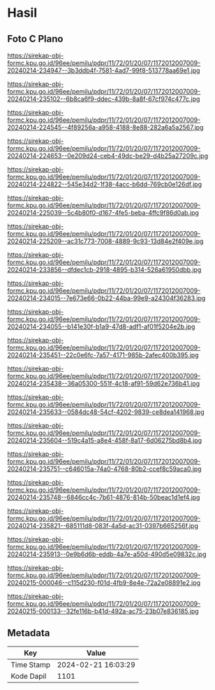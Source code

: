 # Hasil

## Foto C Plano

https://sirekap-obj-formc.kpu.go.id/96ee/pemilu/pdpr/11/72/01/20/07/1172012007009-20240214-234947--3b3ddb4f-7581-4ad7-99f8-513778aa69e1.jpg

https://sirekap-obj-formc.kpu.go.id/96ee/pemilu/pdpr/11/72/01/20/07/1172012007009-20240214-235102--6b8ca6f9-ddec-439b-8a8f-67cf974c477c.jpg

https://sirekap-obj-formc.kpu.go.id/96ee/pemilu/pdpr/11/72/01/20/07/1172012007009-20240214-224545--4f89256a-a958-4188-8e88-282a6a5a2567.jpg

https://sirekap-obj-formc.kpu.go.id/96ee/pemilu/pdpr/11/72/01/20/07/1172012007009-20240214-224653--0e209d24-ceb4-49dc-be29-d4b25a27209c.jpg

https://sirekap-obj-formc.kpu.go.id/96ee/pemilu/pdpr/11/72/01/20/07/1172012007009-20240214-224822--545e34d2-1f38-4acc-b6dd-769cb0e126df.jpg

https://sirekap-obj-formc.kpu.go.id/96ee/pemilu/pdpr/11/72/01/20/07/1172012007009-20240214-225039--5c4b80f0-d167-4fe5-beba-4ffc9f86d0ab.jpg

https://sirekap-obj-formc.kpu.go.id/96ee/pemilu/pdpr/11/72/01/20/07/1172012007009-20240214-225209--ac31c773-7008-4889-9c93-13d84e2f409e.jpg

https://sirekap-obj-formc.kpu.go.id/96ee/pemilu/pdpr/11/72/01/20/07/1172012007009-20240214-233856--dfdec1cb-2918-4895-b314-526a61950dbb.jpg

https://sirekap-obj-formc.kpu.go.id/96ee/pemilu/pdpr/11/72/01/20/07/1172012007009-20240214-234015--7e673e66-0b22-44ba-99e9-a24304f36283.jpg

https://sirekap-obj-formc.kpu.go.id/96ee/pemilu/pdpr/11/72/01/20/07/1172012007009-20240214-234055--b141e30f-b1a9-47d8-adf1-af01f5204e2b.jpg

https://sirekap-obj-formc.kpu.go.id/96ee/pemilu/pdpr/11/72/01/20/07/1172012007009-20240214-235451--22c0e6fc-7a57-4171-985b-2afec400b395.jpg

https://sirekap-obj-formc.kpu.go.id/96ee/pemilu/pdpr/11/72/01/20/07/1172012007009-20240214-235438--36a05300-551f-4c18-af91-59d62e736b41.jpg

https://sirekap-obj-formc.kpu.go.id/96ee/pemilu/pdpr/11/72/01/20/07/1172012007009-20240214-235633--0584dc48-54cf-4202-9839-ce8dea141968.jpg

https://sirekap-obj-formc.kpu.go.id/96ee/pemilu/pdpr/11/72/01/20/07/1172012007009-20240214-235604--519c4a15-a8e4-458f-8a17-6d06275bd8b4.jpg

https://sirekap-obj-formc.kpu.go.id/96ee/pemilu/pdpr/11/72/01/20/07/1172012007009-20240214-235751--c646015a-74a0-4768-80b2-ccef8c59aca0.jpg

https://sirekap-obj-formc.kpu.go.id/96ee/pemilu/pdpr/11/72/01/20/07/1172012007009-20240214-235748--6846cc4c-7b61-4876-814b-50beac1d1ef4.jpg

https://sirekap-obj-formc.kpu.go.id/96ee/pemilu/pdpr/11/72/01/20/07/1172012007009-20240214-235821--685111d8-083f-4a5d-ac31-0397b665256f.jpg

https://sirekap-obj-formc.kpu.go.id/96ee/pemilu/pdpr/11/72/01/20/07/1172012007009-20240214-235913--0e9b6d6b-eddb-4a7e-a50d-490d5e09832c.jpg

https://sirekap-obj-formc.kpu.go.id/96ee/pemilu/pdpr/11/72/01/20/07/1172012007009-20240215-000046--c115d230-f01d-4fb9-8e4e-72a2e08891e2.jpg

https://sirekap-obj-formc.kpu.go.id/96ee/pemilu/pdpr/11/72/01/20/07/1172012007009-20240215-000133--32fe116b-b41d-492a-ac75-23b07e836185.jpg


## Metadata

| Key        | Value               |
| ---------- | ------------------- |
| Time Stamp | 2024-02-21 16:03:29 |
| Kode Dapil | 1101                |




